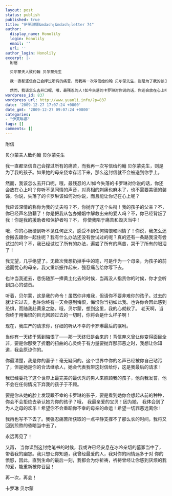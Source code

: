 ```yaml
---
layout: post
status: publish
published: true
title: "伊芙琳娜&mdash;&mdash;letter 74"
author:
  display_name: Honolily
  login: Honolily
  email: ''
  url: ''
author_login: Honolily
excerpt: |-
  附信

  贝尔蒙夫人致约翰 贝尔蒙先生

  我一直都坚信自己会撑过所有的痛苦，而我再一次写信给约翰 贝尔蒙先生，则是为了我的孩子。如果她的母亲侥幸存活下来，那么这封信就不会被送到你手上。

  然而，我该怎么去开口呢，哦，最残忍的人!如今失落的卡罗琳对你说的话，你还会放在心上吗？你听不见同情的声音，对真相的刺痛也麻木了，也不需要美德的装饰，你说，失落了的卡罗琳该如何对你说，而且能让你记在心上呢？
wordpress_id: 837
wordpress_url: http://www.yuanli.info/?p=837
date: '2009-12-27 17:07:24 +0800'
date_gmt: '2009-12-27 09:07:24 +0800'
categories:
- "伊芙琳娜"
tags: []
comments: []
---
```

<p>附信</p>
<p>贝尔蒙夫人致约翰 贝尔蒙先生</p>
<p>我一直都坚信自己会撑过所有的痛苦，而我再一次写信给约翰 贝尔蒙先生，则是为了我的孩子。如果她的母亲侥幸存活下来，那么这封信就不会被送到你手上。</p>
<p>然而，我该怎么去开口呢，哦，最残忍的人!如今失落的卡罗琳对你说的话，你还会放在心上吗？你听不见同情的声音，对真相的刺痛也麻木了，也不需要美德的装饰，你说，失落了的卡罗琳该如何对你说，而且能让你记在心上呢？<a id="more"></a><a id="more-837"></a></p>
<p>我应该深情的称你为我的丈夫吗？不，你抛弃了这个头衔！我的孩子的父亲？不，你已经声名狼藉了！你是把我从包办婚姻中解救出来的爱人吗？不，你已经背叛了我！你是我的援助者和保护者吗？不， 你使我陷于痛苦和毁灭当中！</p>
<p>哦，你的心肠硬到听不见任何正义，感受不到任何悔恨和同情了！你说，我怎么还会搬去跟你一起住呢？我有什么办法还没有尝试过的呢？真的还有一条路我没有尝试过的吗？不，我已经试过了所有的办法，遍尝了所有的痛苦，哭干了所有的眼泪了！</p>
<p>我无望，几乎绝望了。无数次我想扔掉手中的笔，可是作为一个母亲，为孩子的前途而忧心的母亲，我又重新振作起来，强忍痛苦给你写下去。</p>
<p>也许当我逝去，悲伤随那一捧黄土化去的时候，当再没人指责你的时候，你才会听到良心的谴责。</p>
<p>听着，贝尔蒙，这是我的命令！虽然你非难我，但请你不要非难你的孩子。过去的就让它过去，也许你终有一天会感到悔恨，悔恨你当初如此我。也许你会因此感到恐惧，而随我赴黄泉之路。哦，贝尔蒙，想到这里，我的心就软了。 老天啊，当你终于用悔恨的目光回顾过去的一切时，你将会是什么样子啊！</p>
<p>现在，我庄严的请求你，仔细的听从不幸的卡罗琳最后的嘱咐。</p>
<p>当你有一天终于感到悔恨了&mdash;&mdash;那一天终归是会来的！背信弃义曾让你变得面目全非，要是你那受了折磨的扭曲的心灵终于有力量要抛弃那邪恶之时，我想让你知道，我会原谅你的。</p>
<p>你最清楚，我是你的妻子！毫无疑问的。这个世界中你的名声已经被你自己玷污了，但是她是你的合法继承人，她会代表我带这封信给你，这是我最后的请求！</p>
<p>我已经委托了这个世界上最完美的最优秀的男人来照顾我的孩子，他向我发誓，他不会在任何情况下弃我的孩子于不顾。</p>
<p>要是你从她的脸上发现跟不幸的卡罗琳的影子，要是看到她你会想起从前的种种，你会不会拒绝去承认她为你的孩子？哦， 我最亲爱的宝贝！因为她， 我体会到了为人之母的欢乐！希望你不会重蹈你不幸的母亲的命运！希望一切罪恶远离你！</p>
<p>我再也写不下去了。我强忍痛苦所获取的一点平静支撑不了那么长的时间，我将又回到煎熬的昏暗当中去了。</p>
<p>永远再见了！</p>
<p>又再， 当你读到这封绝笔书的时候，我或许已经安息在冰冷亲切的墓冢当中了，带着我的幽怨。我只想让你知道，我曾经最爱的人，我对你的同情远多于对 你的愤怒，因此，直到生命的最后一刻，我都会为你祈祷，祈祷曾经让你感到厌烦的我的爱，能重新被你召回！</p>
<p>再一次，再会！</p>
<p>卡罗琳 贝尔蒙</p>
